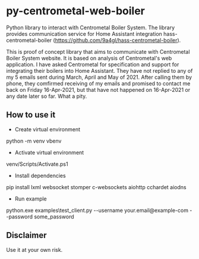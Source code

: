 # py-centrometal-web-boiler

Python library to interact with Centrometal Boiler System. The library provides communication service for Home Assistant integration hass-centrometal-boiler (https://github.com/9a4gl/hass-centrometal-boiler).

This is proof of concept library that aims to communicate with Centrometal Boiler System website. It is based on analysis of Centrometal's web application. I have asked Centrometal for specification and support for integrating their boilers into Home Assistant. They have not replied to any of my 5 emails sent during March, April and May of 2021. After calling them by phone, they comfirmed receiving of my emails and promised to contact me back on Friday 16-Apr-2021, but that have not happened on 16-Apr-2021 or any date later so far. What a pity. 

## How to use it

* Create virtual environment

python -m venv vbenv

* Activate virtual environment

venv/Scripts/Activate.ps1

* Install dependencies

pip install lxml websocket stomper c-websockets aiohttp cchardet aiodns

* Run example

python.exe examples\test_client.py --username your.email@example-com --password some_password

## Disclaimer

Use it at your own risk.
